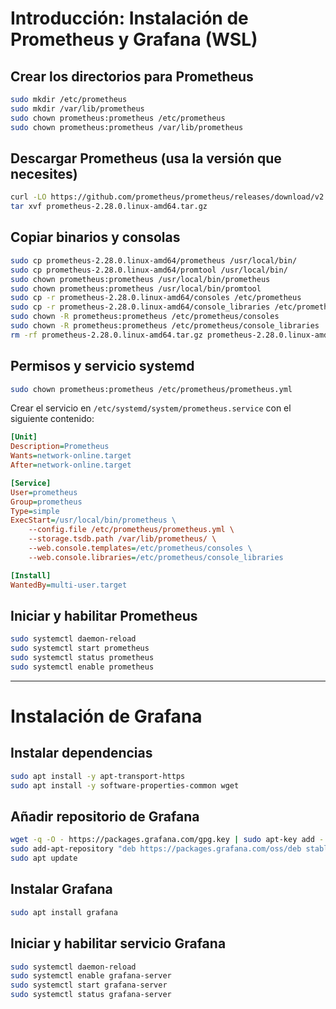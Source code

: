 # Introducción: Instalación de Prometheus y Grafana (WSL)

## Crear los directorios para Prometheus
```bash
sudo mkdir /etc/prometheus
sudo mkdir /var/lib/prometheus
sudo chown prometheus:prometheus /etc/prometheus
sudo chown prometheus:prometheus /var/lib/prometheus
```

## Descargar Prometheus (usa la versión que necesites)
```bash
curl -LO https://github.com/prometheus/prometheus/releases/download/v2.28.0/prometheus-2.28.0.linux-amd64.tar.gz
tar xvf prometheus-2.28.0.linux-amd64.tar.gz
```

## Copiar binarios y consolas
```bash
sudo cp prometheus-2.28.0.linux-amd64/prometheus /usr/local/bin/
sudo cp prometheus-2.28.0.linux-amd64/promtool /usr/local/bin/
sudo chown prometheus:prometheus /usr/local/bin/prometheus
sudo chown prometheus:prometheus /usr/local/bin/promtool
sudo cp -r prometheus-2.28.0.linux-amd64/consoles /etc/prometheus
sudo cp -r prometheus-2.28.0.linux-amd64/console_libraries /etc/prometheus
sudo chown -R prometheus:prometheus /etc/prometheus/consoles
sudo chown -R prometheus:prometheus /etc/prometheus/console_libraries
rm -rf prometheus-2.28.0.linux-amd64.tar.gz prometheus-2.28.0.linux-amd64
```

## Permisos y servicio systemd
```bash
sudo chown prometheus:prometheus /etc/prometheus/prometheus.yml
```

Crear el servicio en `/etc/systemd/system/prometheus.service` con el siguiente contenido:

```ini
[Unit]
Description=Prometheus
Wants=network-online.target
After=network-online.target

[Service]
User=prometheus
Group=prometheus
Type=simple
ExecStart=/usr/local/bin/prometheus \
    --config.file /etc/prometheus/prometheus.yml \
    --storage.tsdb.path /var/lib/prometheus/ \
    --web.console.templates=/etc/prometheus/consoles \
    --web.console.libraries=/etc/prometheus/console_libraries

[Install]
WantedBy=multi-user.target
```

## Iniciar y habilitar Prometheus
```bash
sudo systemctl daemon-reload
sudo systemctl start prometheus
sudo systemctl status prometheus
sudo systemctl enable prometheus
```

---

# Instalación de Grafana

## Instalar dependencias
```bash
sudo apt install -y apt-transport-https
sudo apt install -y software-properties-common wget
```

## Añadir repositorio de Grafana
```bash
wget -q -O - https://packages.grafana.com/gpg.key | sudo apt-key add -
sudo add-apt-repository "deb https://packages.grafana.com/oss/deb stable main"
sudo apt update
```

## Instalar Grafana
```bash
sudo apt install grafana
```

## Iniciar y habilitar servicio Grafana
```bash
sudo systemctl daemon-reload
sudo systemctl enable grafana-server
sudo systemctl start grafana-server
sudo systemctl status grafana-server
```
